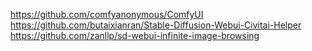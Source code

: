 

https://github.com/comfyanonymous/ComfyUI
https://github.com/butaixianran/Stable-Diffusion-Webui-Civitai-Helper
https://github.com/zanllp/sd-webui-infinite-image-browsing


